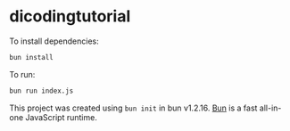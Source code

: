 # dicodingtutorial

To install dependencies:

```bash
bun install
```

To run:

```bash
bun run index.js
```

This project was created using `bun init` in bun v1.2.16. [Bun](https://bun.sh) is a fast all-in-one JavaScript runtime.

